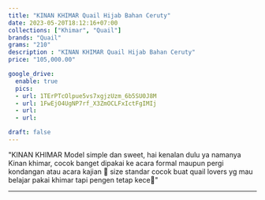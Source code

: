 ```yaml
---
title: "KINAN KHIMAR Quail Hijab Bahan Ceruty"
date: 2023-05-20T18:12:16+07:00
collections: ["Khimar", "Quail"]
brands: "Quail"
grams: "210"
description : "KINAN KHIMAR Quail Hijab Bahan Ceruty"
price: "105,000.00"

google_drive:
  enable: true
  pics:
  - url: 1TErPTcOlpue5vs7xgjzUzm_6b5SU0J8M
  - url: 1FwEjO4UgNP7rf_X3ZmOCLFxIctFgIMIj
  - url: 
  - url: 

draft: false
---
```


"KINAN KHIMAR 
Model simple dan sweet, hai kenalan dulu ya namanya Kinan khimar, cocok banget dipakai ke acara formal maupun pergi kondangan atau acara kajian 🥰 size standar cocok buat quail lovers yg mau belajar pakai khimar tapi pengen tetap kece🤍"

---    
   
